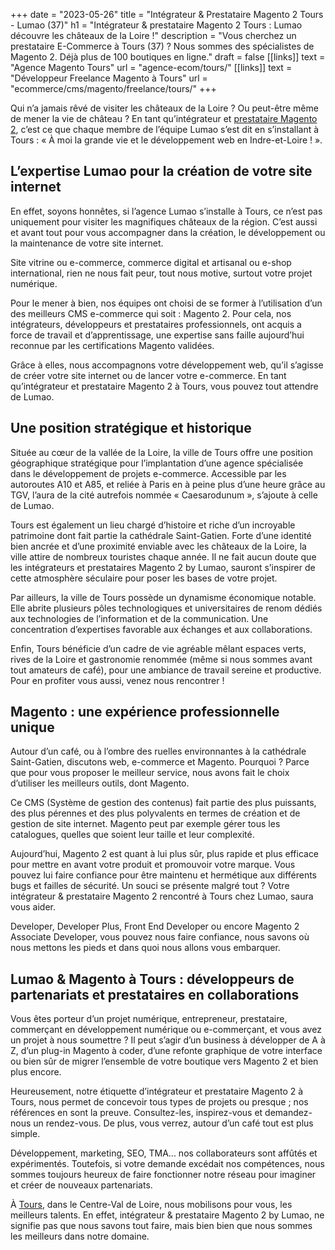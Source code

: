 +++
date = "2023-05-26"
title = "Intégrateur & Prestataire Magento 2 Tours - Lumao (37)"
h1 = "Intégrateur & prestataire Magento 2 Tours : Lumao découvre les châteaux de la Loire !"
description = "Vous cherchez un prestataire E-Commerce à Tours (37) ? Nous sommes des spécialistes de Magento 2. Déjà plus de 100 boutiques en ligne."
draft = false
[[links]]
    text = "Agence Magento Tours"
    url = "agence-ecom/tours/"
[[links]]
    text = "Développeur Freelance Magento à Tours"
    url = "ecommerce/cms/magento/freelance/tours/"
+++

Qui n’a jamais rêvé de visiter les châteaux de la Loire ? Ou peut-être même de mener la vie de château ? En tant qu’intégrateur et [prestataire Magento 2](/ecommerce/cms/magento/prestataire/), c’est ce que chaque membre de l’équipe Lumao s’est dit en s’installant à Tours : « À moi la grande vie et le développement web en Indre-et-Loire ! ».

## L’expertise Lumao pour la création de votre site internet

En effet, soyons honnêtes, si l’agence Lumao s’installe à Tours, ce n’est pas uniquement pour visiter les magnifiques châteaux de la région. C’est aussi et avant tout pour vous accompagner dans la création, le développement ou la maintenance de votre site internet.

Site vitrine ou e-commerce, commerce digital et artisanal ou e-shop international, rien ne nous fait peur, tout nous motive, surtout votre projet numérique.

Pour le mener à bien, nos équipes ont choisi de se former à l’utilisation d’un des meilleurs CMS e-commerce qui soit : Magento 2. Pour cela, nos intégrateurs, développeurs et prestataires professionnels, ont acquis a force de travail et d’apprentissage, une expertise sans faille aujourd’hui reconnue par les certifications Magento validées.

Grâce à elles, nous accompagnons votre développement web, qu’il s’agisse de créer votre site internet ou de lancer votre e-commerce. En tant qu’intégrateur et prestataire Magento 2 à Tours, vous pouvez tout attendre de Lumao.

## Une position stratégique et historique

Située au cœur de la vallée de la Loire, la ville de Tours offre une position géographique stratégique pour l’implantation d’une agence spécialisée dans le développement de projets e-commerce. Accessible par les autoroutes A10 et A85, et reliée à Paris en à peine plus d’une heure grâce au TGV, l’aura de la cité autrefois nommée « Caesarodunum », s’ajoute à celle de Lumao.

Tours est également un lieu chargé d’histoire et riche d’un incroyable patrimoine dont fait partie la cathédrale Saint-Gatien. Forte d’une identité bien ancrée et d’une proximité enviable avec les châteaux de la Loire, la ville attire de nombreux touristes chaque année. Il ne fait aucun doute que les intégrateurs et prestataires Magento 2 by Lumao, sauront s’inspirer de cette atmosphère séculaire pour poser les bases de votre projet.

Par ailleurs, la ville de Tours possède un dynamisme économique notable. Elle abrite plusieurs pôles technologiques et universitaires de renom dédiés aux technologies de l’information et de la communication. Une concentration d’expertises favorable aux échanges et aux collaborations.

Enfin, Tours bénéficie d’un cadre de vie agréable mêlant espaces verts, rives de la Loire et gastronomie renommée (même si nous sommes avant tout amateurs de café), pour une ambiance de travail sereine et productive. Pour en profiter vous aussi, venez nous rencontrer !

## Magento : une expérience professionnelle unique

Autour d’un café, ou à l’ombre des ruelles environnantes à la cathédrale Saint-Gatien, discutons web, e-commerce et Magento. Pourquoi ? Parce que pour vous proposer le meilleur service, nous avons fait le choix d’utiliser les meilleurs outils, dont Magento.

Ce CMS (Système de gestion des contenus) fait partie des plus puissants, des plus pérennes et des plus polyvalents en termes de création et de gestion de site internet. Magento peut par exemple gérer tous les catalogues, quelles que soient leur taille et leur complexité.

Aujourd’hui, Magento 2 est quant à lui plus sûr, plus rapide et plus efficace pour mettre en avant votre produit et promouvoir votre marque. Vous pouvez lui faire confiance pour être maintenu et hermétique aux différents bugs et failles de sécurité. Un souci se présente malgré tout ? Votre intégrateur & prestataire Magento 2 rencontré à Tours chez Lumao, saura vous aider.

Developer, Developer Plus, Front End Developer ou encore Magento 2 Associate Developer, vous pouvez nous faire confiance, nous savons où nous mettons les pieds et dans quoi nous allons vous embarquer.

## Lumao & Magento à Tours : développeurs de partenariats et prestataires en collaborations

Vous êtes porteur d’un projet numérique, entrepreneur, prestataire, commerçant en développement numérique ou e-commerçant, et vous avez un projet à nous soumettre ? Il peut s’agir d’un business à développer de A à Z, d’un plug-in Magento à coder, d’une refonte graphique de votre interface ou bien sûr de migrer l’ensemble de votre boutique vers Magento 2 et bien plus encore.

Heureusement, notre étiquette d’intégrateur et prestataire Magento 2 à Tours, nous permet de concevoir tous types de projets ou presque ; nos références en sont la preuve. Consultez-les, inspirez-vous et demandez-nous un rendez-vous. De plus, vous verrez, autour d’un café tout est plus simple.

Développement, marketing, SEO, TMA... nos collaborateurs sont affûtés et expérimentés. Toutefois, si votre demande excédait nos compétences, nous sommes toujours heureux de faire fonctionner notre réseau pour imaginer et créer de nouveaux partenariats.

À [Tours](/agence-ecom/tours/), dans le Centre-Val de Loire, nous mobilisons pour vous, les meilleurs talents. En effet, intégrateur & prestataire Magento 2 by Lumao, ne signifie pas que nous savons tout faire, mais bien bien que nous sommes les meilleurs dans notre domaine.


